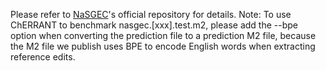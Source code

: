 Please refer to [NaSGEC](https://github.com/HillZhang1999/NaSGEC)'s official repository for details. Note: To use ChERRANT to benchmark nasgec.[xxx].test.m2, please add the --bpe option when converting the prediction file to a prediction M2 file, because the M2 file we publish uses BPE to encode English words when extracting reference edits.